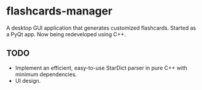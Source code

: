 # flashcards-manager
A desktop GUI application that generates customized flashcards. Started as a PyQt app. Now being redeveloped using C++.

## TODO
* Implement an efficient, easy-to-use StarDict parser in pure C++ with minimum dependencies.
* UI design.
